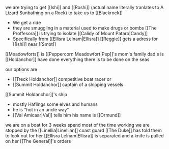 we are trying to get [[Ishi]] and [[Roshi]] (actual name literally tranlates to A Lizard Sunbathing on a Rock) to take us to [[Blackrock]]
- We get a ride
- they are smuggling in a material used to make drugs or bombs
[[The Proffesora]] is trying to isolate [[Calidy of Mount Pataro|Candy]]
- Specifically from [[Ellisra Lelnam|Ellisra]]
[[Reggie]] gets a adress for [[Ishi]] near [[Smot]]

[[Meadowforts]] is [[Peppercorn Meadowfort|Pep]]'s mom's family
dad's is [[Holdanchor]]
have done everything there is to be done on the seas

our options are 
- [[Treck Holdanchor]] competitive boat racer or 
- [[Summit Holdanchor]] captain of a shipping vessels


[[Summit Holdanchor]]'s ship
- mostly Haflings some elves and humans
- he is "hot in an uncle way"
- [[Val Amicaar|Val]] tells him his name is [[Ormund]]

we are on a boat for 3 weeks
spend most of the time working
we are stopped by the [[Linellia|Linellian]] coast guard
[[The Duke]] has told them to look out for her
[[Ellisra Lelnam|Ellisra]] is separated and a knife is pulled on her [[The General]]'s orders